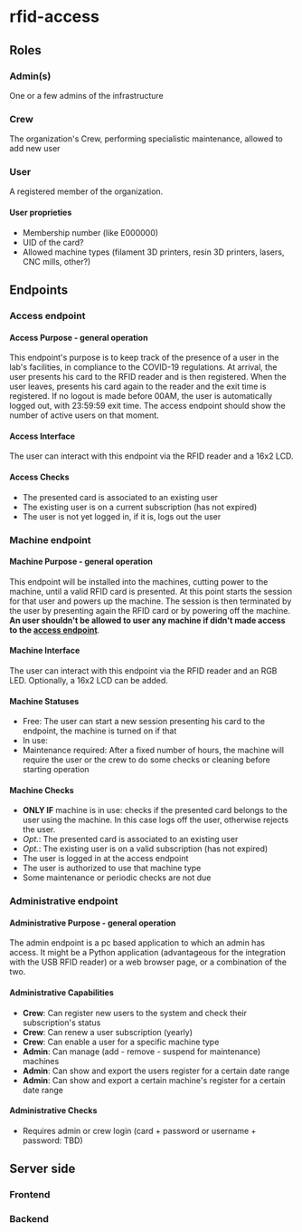 # rfid-access

## Roles

### Admin(s)

One or a few admins of the infrastructure

### Crew

The organization's Crew, performing specialistic maintenance, allowed to add new user

### User

A registered member of the organization.

#### User proprieties

- Membership number (like E000000)
- UID of the card?
- Allowed machine types (filament 3D printers, resin 3D printers, lasers, CNC mills, other?)

## Endpoints

### Access endpoint

#### Access Purpose - general operation

This endpoint's purpose is to keep track of the presence of a user in the lab's facilities, in compliance to the COVID-19 regulations. At arrival, the user presents his card to the RFID reader and is then registered. When the user leaves, presents his card again to the reader and the exit time is registered. If no logout is made before 00AM, the user is automatically logged out, with 23:59:59 exit time. The access endpoint should show the number of active users on that moment.

#### Access Interface

The user can interact with this endpoint via the RFID reader and a 16x2 LCD.

#### Access Checks

- The presented card is associated to an existing user
- The existing user is on a current subscription (has not expired)
- The user is not yet logged in, if it is, logs out the user

### Machine endpoint

#### Machine Purpose - general operation

This endpoint will be installed into the machines, cutting power to the machine, until a valid RFID card is presented. At this point starts the session for that user and powers up the machine. The session is then terminated by the user by presenting again the RFID card or by powering off the machine. **An user shouldn't be allowed to user any machine if didn't made access to the [access endpoint](#access-endpoint)**.

#### Machine Interface

The user can interact with this endpoint via the RFID reader and an RGB LED. Optionally, a 16x2 LCD can be added.

#### Machine Statuses

- Free: The user can start a new session presenting his card to the endpoint, the machine is turned on if that
- In use:
- Maintenance required: After a fixed number of hours, the machine will require the user or the crew to do some checks or cleaning before starting operation
  
#### Machine Checks

- **ONLY IF** machine is in use: checks if the presented card belongs to the user using the machine. In this case logs off the user, otherwise rejects the user.
- *Opt.*: The presented card is associated to an existing user
- *Opt.*: The existing user is on a valid subscription (has not expired)
- The user is logged in at the access endpoint
- The user is authorized to use that machine type
- Some maintenance or periodic checks are not due

### Administrative endpoint

#### Administrative Purpose - general operation

The admin endpoint is a pc based application to which an admin has access. It might be a Python application (advantageous for the integration with the USB RFID reader) or a web browser page, or a combination of the two.

#### Administrative Capabilities

- **Crew**: Can register new users to the system and check their subscription's status
- **Crew**: Can renew a user subscription (yearly)
- **Crew**: Can enable a user for a specific machine type
- **Admin**: Can manage (add - remove - suspend for maintenance) machines
- **Admin**: Can show and export the users register for a certain date range
- **Admin**: Can show and export a certain machine's register for a certain date range

#### Administrative Checks

- Requires admin or crew login (card + password or username + password: TBD)

## Server side

### Frontend

### Backend
